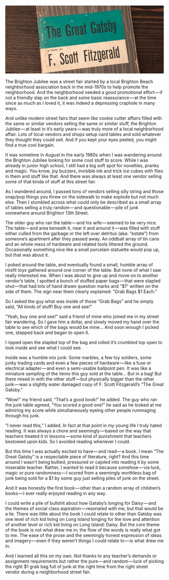 <!-----
title: Scoring “The Great Gatsby” from a Random Junk Dealer’s Grab Bag at the Brighton Jubilee
description: About the Time I Went I Scored a Copy of “The Great Gatsby” From a Junk Dealer’s Selection of Grab Bags
date: '2018-06-09T02:03:43.720Z'
slug: a94d17716730
----->

![](../img/1__ZD4oGbbtsgfjGMWfXmVyDQ.jpeg)

The Brighton Jubilee was a street fair started by a local Brighton Beach neighborhood association back in the mid-1970s to help promote the neighborhood. And the neighborhood needed a good promotional effort — if not a friendly slap on the back and some basic reassurance — at the time since as much as I loved it, it was indeed a depressing craphole in many ways.

And unlike modern street fairs that seem like cookie cutter affairs filled with the same or similar vendors selling the same or similar stuff, the Brighton Jubilee — at least in it’s early years — was truly more of a local neighborhood affair. Lots of local vendors and shops setup card tables and sold whatever they thought they could sell. And if you kept your eyes peeled, you might find a true cool bargain.

It was sometime in August in the early 1980s when I was wandering around the Brighton Jubilee looking for some cool stuff to score. While I was already in junior high school, I still had a big soft spot for novelties, pranks and magic. You know, joy buzzers, invisible ink and trick ice cubes with flies in them and stuff like that. And there was always at least one vendor selling some of that kinda of stuff at this street fair.

As I wandered around, I passed tons of vendors selling silly string and those snap/pop things you threw on the sidewalk to make explode but not much else. Then I stumbled across what could only be described as a small array of tables selling a truly random — and questionable — pile of junk somewhere around Brighton 13th Street.

The older guy who ran the table — and his wife — seemed to be very nice. The table — and area beneath it, near it and around it — was filled with stuff either culled from the garbage or the left over detritus (aka: “estate”) from someone’s apartment after they passed away. An oddball array of tin cans and an whole mess of hardware and related tools littered the ground. Occasionally something nice like a small porcelain statuette would pop up, but that was about it.

I poked around the table, and eventually found a small, humble array of misfit toys gathered around one corner of the table. But none of what I saw really interested me. When I was about to give up and move on to another vendor’s table, I spotted a bunch of stuffed paper bags — that were stapled shut — that had lots of hand drawn question marks and “$1” written on the side of them. The sign near them clearly explained: “Grab Bags $1 Each.”

So I asked the guy what was inside of those “Grab Bags” and he simply said, “All kinds of stuff! Buy one and see!”

“Yeah, buy one and see!” said a friend of mine who joined me in my street fair wandering. So I gave him a dollar, and slowly moved my hand over the table to see which of the bags would be mine… And soon enough I picked one, stepped back and began to open it.

I ripped open the stapled top of the bag and rolled it’s crumbled top open to look inside and see what I could see.

Inside was a humble mix junk: Some marbles, a few toy soldiers, some junky trading cards and even a few pieces of hardware — like a fuse or electrical adapter — and even a semi-usable ballpoint pen. It was like a miniature sampling of the items this guy sold at the table… But in a bag! But there mixed in with the other stuff — but physically bigger than the other junk — was a slightly water damaged copy of F. Scott Fitzgerald’s “The Great Gatsby.”

“Wow!” my friend said, “That’s a good book!” he added. The guy who ran the junk table agreed, “You scored a good one!” he said as he looked at me admiring my score while simultaneously eyeing other people rummaging through his junk.

“I never read this,” I added. In fact at that point in my young life I truly hated reading. It was always a chore and seemingly — based on the way that teachers treated it in lessons — some kind of punishment that teachers bestowed upon kids. So I avoided reading whenever I could.

But this time I was actually excited to have — and read — a book. I mean “The Great Gatsby” is a respectable piece of literature, right? And this time around I wasn’t being bullied, pressured or cajoled into reading it by some miserable teacher. Rather, I wanted to read it because somehow — via luck, magic or pure randomness — I scored from a seemingly worthless bag of junk being sold for a $1 by some guy just selling piles of junk on the street.

And it was honestly the first book — other than a random array of children’s books — I ever really enjoyed reading in any way.

I could write a pile of bullshit about how Gatsby’s longing for Daisy — and the themes of social class aspiration — resonated with me, but that would be a lie. There was little about the book I could relate to other than Gatsby was one level of rich kid living on Long Island longing for the love and attention of another level or rich kid living on Long Island: Daisy. But the core theme of the book is not what drew me in; the flow of the words is really what got to me. The ease of the prose and the seemingly honest expression of ideas and imagery — even if they weren’t things I could relate to — is what drew me in.

And I learned all this on my own. Not thanks to any teacher’s demands or assignment requirements but rather the pure — and random — luck of picking the right $1 grab bag full of junk at the right time from the right street vendor during a neighborhood street fair.
